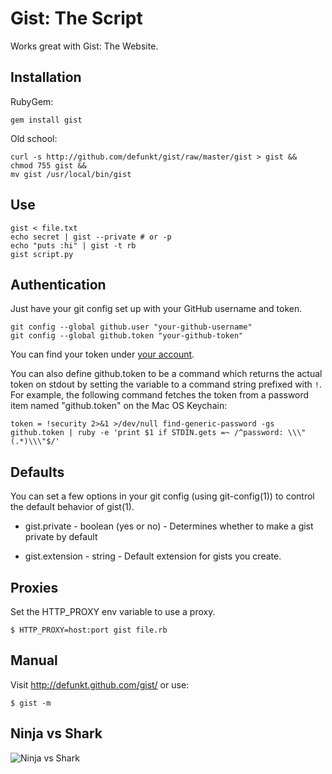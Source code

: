 Gist: The Script
================

Works great with Gist: The Website.

Installation
------------

RubyGem:

    gem install gist

Old school:

    curl -s http://github.com/defunkt/gist/raw/master/gist > gist &&
    chmod 755 gist &&
    mv gist /usr/local/bin/gist


Use
---

    gist < file.txt
    echo secret | gist --private # or -p
    echo "puts :hi" | gist -t rb
    gist script.py


Authentication
--------------

Just have your git config set up with your GitHub username and token.

    git config --global github.user "your-github-username"
    git config --global github.token "your-github-token"

You can find your token under [your account](https://github.com/account).

You can also define github.token to be a command which returns the
actual token on stdout by setting the variable to a command string
prefixed with `!`. For example, the following command fetches the
token from a password item named "github.token" on the Mac OS
Keychain:

    token = !security 2>&1 >/dev/null find-generic-password -gs github.token | ruby -e 'print $1 if STDIN.gets =~ /^password: \\\"(.*)\\\"$/'


Defaults
--------

You can set a few options in your git config (using git-config(1)) to
control the default behavior of gist(1).

* gist.private - boolean (yes or no) - Determines whether to make a gist
  private by default

* gist.extension - string - Default extension for gists you create.


Proxies
-------

Set the HTTP_PROXY env variable to use a proxy.

    $ HTTP_PROXY=host:port gist file.rb


Manual
------

Visit <http://defunkt.github.com/gist/> or use:

    $ gist -m


Ninja vs Shark
--------------

![Ninja vs Shark](http://github.com/defunkt/gist/tree/master%2Fbattle.png?raw=true)
